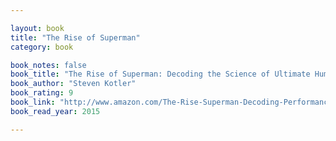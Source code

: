 ```yaml
---

layout: book
title: "The Rise of Superman"
category: book

book_notes: false
book_title: "The Rise of Superman: Decoding the Science of Ultimate Human Performance"
book_author: "Steven Kotler"
book_rating: 9
book_link: "http://www.amazon.com/The-Rise-Superman-Decoding-Performance/dp/1477800832/"
book_read_year: 2015

---
```

